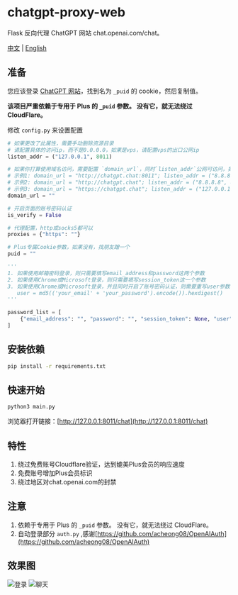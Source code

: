 # chatgpt-proxy-web

Flask 反向代理 ChatGPT 网站 chat.openai.com/chat。


[中文](https://github.com/cooolr/chatgpt-proxy-web/blob/main/README_ZH.md) | [English](https://github.com/cooolr/chatgpt-proxy-web/blob/main/README.md)

## 准备

您应该登录 [ChatGPT 网站](https://chat.openai.com/chat)，找到名为 `_puid` 的 cookie，然后复制值。

**该项目严重依赖于专用于 Plus 的 `_puid` 参数。 没有它，就无法绕过 CloudFlare。**

修改 `config.py` 来设置配置

``` python
# 如果更改了此属性，需要手动删除资源目录
# 请配置具体的访问ip，而不是0.0.0.0，如果是vps，请配置vps的出口公网ip
listen_addr = ("127.0.0.1", 8011)

# 如果你打算使用域名访问，需要配置 `domain_url`，同时`listen_addr`公网可访问，如果是https，需要nginx配置proxy_pass `listen_addr`
# 示例1: domain_url = "http://chatgpt.chat:8011"; listen_addr = ("8.8.8.8", 8011)
# 示例2: domain_url = "http://chatgpt.chat"; listen_addr = ("8.8.8.8", 80)
# 示例3: domain_url = "https://chatgpt.chat"; listen_addr = ("127.0.0.1", 8011); nginx `location / {proxy_pass http://127.0.0.1:8011}`
domain_url = ""

# 开启页面的账号密码认证
is_verify = False

# 代理配置，http或socks5都可以
proxies = {"https": ""}

# Plus专属Cookie参数，如果没有，找朋友蹭一个
puid = ""

'''
1. 如果使用邮箱密码登录，则只需要填写email_address和password这两个参数
2. 如果使用Chrome或Microsoft登录，则只需要填写session_token这一个参数
3. 如果使用Chrome或Microsoft登录，并且同时开启了账号密码认证，则需要重写user参数
   user = md5(('your_email' + 'your_password').encode()).hexdigest()
'''

password_list = [
    {"email_address": "", "password": "", "session_token": None, "user": None},
]
```

## 安装依赖

``` bash
pip install -r requirements.txt
```

## 快速开始

``` bash
python3 main.py
```

浏览器打开链接：[http://127.0.0.1:8011/chat](http://127.0.0.1:8011/chat)

## 特性

1. 绕过免费账号Cloudflare验证，达到媲美Plus会员的响应速度
2. 免费账号增加Plus会员标识
3. 绕过地区对chat.openai.com的封禁

## 注意

1. 依赖于专用于 Plus 的 `_puid` 参数。 没有它，就无法绕过 CloudFlare。
2. 自动登录部分 `auth.py` ,感谢[https://github.com/acheong08/OpenAIAuth](https://github.com/acheong08/OpenAIAuth)

## 效果图
![登录](https://github.com/cooolr/chatgpt_plus_proxy_website/blob/main/templates/login.png)
![聊天](https://github.com/cooolr/chatgpt_plus_proxy_website/blob/main/templates/chat.png)

